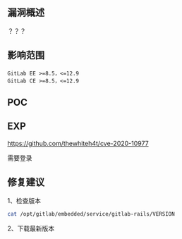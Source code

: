 ## 漏洞概述

？？？

## 影响范围

```http
GitLab EE >=8.5，<=12.9
GitLab CE >=8.5，<=12.9
```

## POC

## EXP

https://github.com/thewhiteh4t/cve-2020-10977

需要登录

## 修复建议

1、检查版本

```bash
cat /opt/gitlab/embedded/service/gitlab-rails/VERSION
```

2、下载最新版本